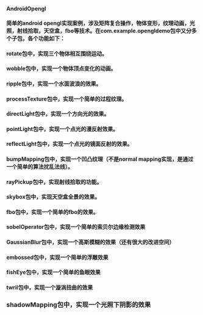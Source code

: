 #### AndroidOpengl
#### 简单的android opengl实现案例，涉及矩阵复合操作，物体变形，纹理动画，光照，射线拾取，天空盒，fbo等技术。在com.example.opengldemo包中又分多个子包，各个功能如下：
#### rotate包中，实现三个物体相互围绕运动。
#### wobble包中，实现一个物体顶点变化的动画。
#### ripple包中，实现一个水面波浪的效果。
#### processTexture包中，实现一个简单的过程纹理。
#### directLight包中，实现一个方向光的效果。
#### pointLight包中，实现一个点光的漫反射效果。
#### reflectLight包中，实现一个点光的镜面反射的效果。
#### bumpMapping包中，实现一个凹凸纹理（不是normal mapping实现，是通过一个简单的算法扰乱法线）。
#### rayPickup包中，实现射线拾取的功能。
#### skybox包中，实现天空盒全景的效果。
#### fbo包中，实现一个简单的fbo的效果。
#### sobelOperator包中，实现一个简单的索贝尔边缘检测效果
#### GaussianBlur包中，实现一个高斯模糊的效果（还有很大的改进空间）
#### embossed包中，实现一个简单的浮雕效果
#### fishEye包中，实现一个简单的鱼眼效果
#### twril包中，实现一个漩涡扭曲的效果
###  shadowMapping包中，实现一个光照下阴影的效果
